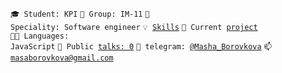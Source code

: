 <code>🎓 Student: KPI</code>
<code>🎪 Group: IM-11</code>
<code>👷 Speciality: Software engineer</code>
<code>💡 [Skills](SKILLS.md)</code>
<code>🧻 Current [project](PROJECT.md)</code><br>
<code>🧑‍💻 Languages: JavaScript</code>
<code>📢 Public [talks: 0](TALKS.md)</code>
<code>💬 telegram: [@Masha_Borovkova](https://telegram.me/your-nikname)</code>
<code>📫 [masaborovkova@gmail.com](mailto:your-email)</code>
